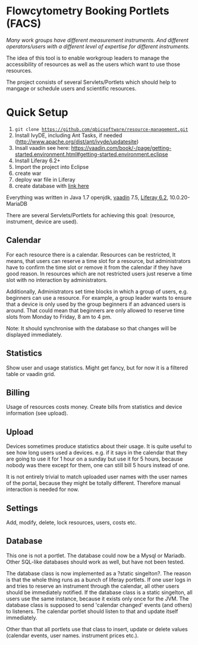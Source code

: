 Flowcytometry Booking Portlets (FACS)
======
*Many work groups have different measurement instruments. And different
operators/users with a different level of expertise for different instruments.*

The idea of this tool is to enable workgroup leaders to manage the
accessibility of resources as well as the users which want to use those
resources.

The project consists of several Servlets/Portlets which should help to mangage or schedule users and scientific resources.

Quick Setup
=====
1. <code>git clone https://github.com/qbicsoftware/resource-management.git</code>
1. Install IvyDE, including Ant Tasks, if needed
   (http://www.apache.org/dist/ant/ivyde/updatesite)
1. Insall vaadin see here:
   https://vaadin.com/book/-/page/getting-started.environment.html#getting-started.environment.eclipse
1. Install Liferay 6.2+
1. Import the project into Eclipse
1. create war
1. deploy war file in Liferay
1. create database with [link
   here](https://github.com/qbicsoftware/resource-management-data)


Everything was written in Java 1.7 openjdk, [vaadin](https://vaadin.com/hom://vaadin.com/home) 7.5, [Liferay 6.2](https://www.liferay.com/),
10.0.20-MariaDB

There are several Servlets/Portlets for achieving this goal:
(resource, instrument, device are used).

Calendar
-----
For each resource there is a calendar.
Resources can be restricted, It means, that users can reserve a time slot for
a resource, but administrators have to confirm the time slot or remove
it from the calendar if they have good reason.
In resources which are not restricted users just reserve a time slot with no
interaction by administrators.

Additionally, Administrators set time blocks in which a group of users, e.g. beginners can use a resource.
For example, a group leader wants to ensure that a device is only used by the
group beginners if an advanced users is around. That could mean that beginners
are only allowed to reserve time slots from Monday to
Friday, 8 am to 4 pm.

Note: It should synchronise with the database so that changes will be displayed
immediately.


Statistics
-----
Show user and usage statistics. Might get fancy, but for now it is a filtered
table or vaadin grid.


Billing
-----
Usage of resources costs money. Create bills from statistics and device
information (see upload).



Upload
-----
Devices sometimes produce statistics about their usage. It is quite useful to
see how long users used a devices. e.g. if it says in the calendar that they are
going to use it for 1 hour on a sunday but use it for 5 hours, because nobody was there except for them, one can still bill 5 hours instead
of one.

It is not entirely trivial to match uploaded user names with the user names of
the portal, because they might be totally different. Therefore manual
interaction is needed for now.


Settings
-----
Add, modify, delete, lock resources, users, costs etc.



Database
-----
This one is not a portlet.
The database could now be a Mysql or Mariadb. Other SQL-like databases should work
as well, but have not been tested.

The database class is now implemented as a ?static singelton?.
The reason is that the whole thing runs as a bunch of liferay portlets. 
If one user logs in and tries to reserve an instrument through the calendar,
all other users should be immediately notified. If the database class is a static
singelton, all users use the same instance, because it exists only once for the
JVM.
The database class is supposed to send 'calendar changed' events (and others) to listeners. The calendar portlet should listen to that and update itself
immediately.

Other than that all portlets use that class to insert, update or delete values (calendar events, user names. instrument prices etc.).




